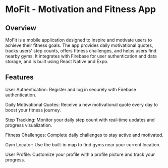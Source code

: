 # MoFit - Motivation and Fitness App

## Overview

MoFit is a mobile application designed to inspire and motivate users to achieve their fitness goals. The app provides daily motivational quotes, tracks users' step counts, offers fitness challenges, and helps users find nearby gyms. It integrates with Firebase for user authentication and data storage, and is built using React Native and Expo.

## Features

User Authentication: Register and log in securely with Firebase authentication.

Daily Motivational Quotes: Receive a new motivational quote every day to boost your fitness journey.

Step Tracking: Monitor your daily step count with real-time updates and progress visualization.

Fitness Challenges: Complete daily challenges to stay active and motivated.

Gym Locator: Use the built-in map to find gyms near your current location.

User Profile: Customize your profile with a profile picture and track your progress.

